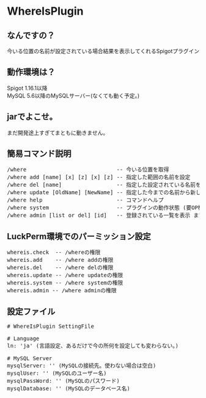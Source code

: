 # WhereIsPlugin
## なんですの？
今いる位置の名前が設定されている場合結果を表示してくれるSpigotプラグイン

## 動作環境は？
Spigot 1.16.1以降<br>
MySQL 5.6以降のMySQLサーバー(なくても動く予定。)

## jarでよこせ。
まだ開発途上すぎてまともに動きません。

## 簡易コマンド説明
<pre>
/where                            -- 今いる位置を取得
/where add [name] [x] [z] [x] [z] -- 指定した範囲の名前を設定
/where del [name]                 -- 指定した設定されている名前を解除する
/where update [OldName] [NewName] -- 指定した今までの名前から新しい名前にする
/where help                       -- コマンドヘルプ
/where system                     -- プラグインの動作状態 (要OP権限 or whereis.systemパーミッション所持)
/where admin [list or del] [id]   -- 登録されている一覧を表示 または 指定したIDのものを削除 (要OP権限 or whereis.adminパーミッション所持)
</pre>

## LuckPerm環境でのパーミッション設定
<pre>
whereis.check  -- /whereの権限
whereis.add    -- /where addの権限
whereis.del    -- /where delの権限
whereis.update -- /where updateの権限
whereis.system -- /where systemの権限
whereis.admin -- /where adminの権限
</pre>

## 設定ファイル
<pre>
# WhereIsPlugin SettingFile

# Language
ln: 'ja' (言語設定、あるだけで今の所何を設定しても変わらない。)

# MySQL Server
mysqlServer: '' (MySQLの接続先。使わない場合は空白)
mysqlUser: '' (MySQLのユーザー名)
mysqlPassWord: '' (MySQLのパスワード)
mysqlDatabase: '' (MySQLのデータベース名)
</pre>